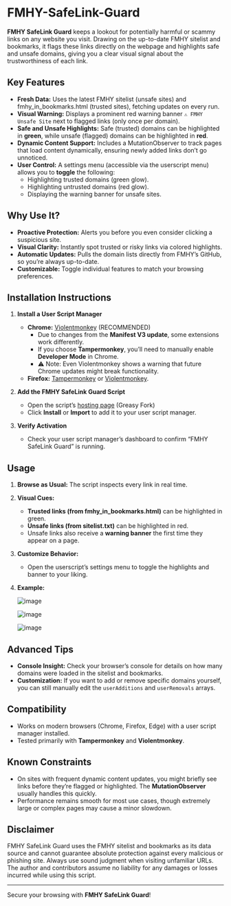 # FMHY-SafeLink-Guard

**FMHY SafeLink Guard** keeps a lookout for potentially harmful or scammy links on any website you visit. Drawing on the up-to-date FMHY sitelist and bookmarks, it flags these links directly on the webpage and highlights safe and unsafe domains, giving you a clear visual signal about the trustworthiness of each link.

## Key Features

- **Fresh Data:** Uses the latest FMHY sitelist (unsafe sites) and fmhy_in_bookmarks.html (trusted sites), fetching updates on every run.  
- **Visual Warning:** Displays a prominent red warning banner `⚠️ FMHY Unsafe Site` next to flagged links (only once per domain).  
- **Safe and Unsafe Highlights:** Safe (trusted) domains can be highlighted in **green**, while unsafe (flagged) domains can be highlighted in **red**.  
- **Dynamic Content Support:** Includes a MutationObserver to track pages that load content dynamically, ensuring newly added links don’t go unnoticed.  
- **User Control:** A settings menu (accessible via the userscript menu) allows you to **toggle** the following:  
    - Highlighting trusted domains (green glow).  
    - Highlighting untrusted domains (red glow).  
    - Displaying the warning banner for unsafe sites.

## Why Use It?

- **Proactive Protection:** Alerts you before you even consider clicking a suspicious site.  
- **Visual Clarity:** Instantly spot trusted or risky links via colored highlights.  
- **Automatic Updates:** Pulls the domain lists directly from FMHY’s GitHub, so you’re always up-to-date.  
- **Customizable:** Toggle individual features to match your browsing preferences.

## Installation Instructions

1. **Install a User Script Manager**  
   - **Chrome:** [Violentmonkey](https://chromewebstore.google.com/detail/violentmonkey/jinjaccalgkegednnccohejagnlnfdag) (RECOMMENDED) 
     - Due to changes from the **Manifest V3 update**, some extensions work differently.
     - If you choose **Tampermonkey**, you’ll need to manually enable **Developer Mode** in Chrome.  
     - ⚠️ Note: Even Violentmonkey shows a warning that future Chrome updates might break functionality.
   - **Firefox:** [Tampermonkey](https://addons.mozilla.org/en-US/firefox/addon/tampermonkey/) or [Violentmonkey](https://addons.mozilla.org/en-US/firefox/addon/violentmonkey/).  

2. **Add the FMHY SafeLink Guard Script**  
   - Open the script’s [hosting page](https://greasyfork.org/en/scripts/528660-fmhy-safelink-guard) (Greasy Fork)  
   - Click **Install** or **Import** to add it to your user script manager.  

3. **Verify Activation**  
   - Check your user script manager’s dashboard to confirm “FMHY SafeLink Guard” is running.

## Usage

1. **Browse as Usual:** The script inspects every link in real time.  
2. **Visual Cues:**  
    - **Trusted links (from fmhy_in_bookmarks.html)** can be highlighted in green.  
    - **Unsafe links (from sitelist.txt)** can be highlighted in red.  
    - Unsafe links also receive a **warning banner** the first time they appear on a page.  
3. **Customize Behavior:**  
    - Open the userscript’s settings menu to toggle the highlights and banner to your liking.  
4. **Example:**

   ![image](https://github.com/user-attachments/assets/ff40b28c-e717-4722-9fb8-d011bdeaa8c3)

   ![image](https://github.com/user-attachments/assets/a883d3a8-89e3-44a3-ad16-2832629013cf)

   ![image](https://github.com/user-attachments/assets/44d2398a-5ca6-48ad-8bd7-9e07b89a30b3)

## Advanced Tips

- **Console Insight:** Check your browser’s console for details on how many domains were loaded in the sitelist and bookmarks.  
- **Customization:** If you want to add or remove specific domains yourself, you can still manually edit the `userAdditions` and `userRemovals` arrays.

## Compatibility

- Works on modern browsers (Chrome, Firefox, Edge) with a user script manager installed.  
- Tested primarily with **Tampermonkey** and **Violentmonkey**.

## Known Constraints

- On sites with frequent dynamic content updates, you might briefly see links before they’re flagged or highlighted. The **MutationObserver** usually handles this quickly.  
- Performance remains smooth for most use cases, though extremely large or complex pages may cause a minor slowdown.

## Disclaimer

FMHY SafeLink Guard uses the FMHY sitelist and bookmarks as its data source and cannot guarantee absolute protection against every malicious or phishing site. Always use sound judgment when visiting unfamiliar URLs. The author and contributors assume no liability for any damages or losses incurred while using this script.

---

Secure your browsing with **FMHY SafeLink Guard**!
